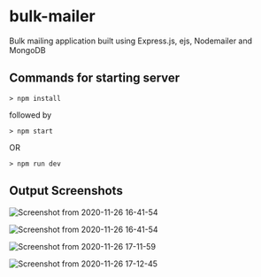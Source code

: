 # bulk-mailer
Bulk mailing application built using Express.js, ejs, Nodemailer and MongoDB

## Commands for starting server
```
> npm install
```
followed by

```
> npm start
```
OR

```
> npm run dev
```

## Output Screenshots
![Screenshot from 2020-11-26 16-41-54](https://user-images.githubusercontent.com/74781344/100344825-70c82000-3007-11eb-8c8f-6084cfc1133e.png)

![Screenshot from 2020-11-26 16-41-54](https://user-images.githubusercontent.com/74781344/100347017-bcc89400-300a-11eb-86fb-f5474e6874f5.png)

![Screenshot from 2020-11-26 17-11-59](https://user-images.githubusercontent.com/74781344/100347039-c651fc00-300a-11eb-82f4-d7a87104522d.png)

![Screenshot from 2020-11-26 17-12-45](https://user-images.githubusercontent.com/74781344/100347048-cce07380-300a-11eb-8939-f6a94390a178.png)
